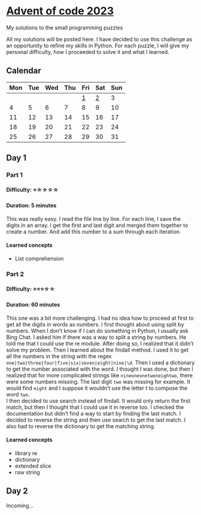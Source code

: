 # [Advent of code 2023](https://adventofcode.com/2023)
My solutions to the small programming puzzles

 

All my solutions will be posted here. I have decided to use this challenge as an opportunity to refine my skills in Python. 
For each puzzle, I will give my personal difficulty, how I proceeded to solve it and what I learned.

## Calendar
| Mon | Tue | Wed | Thu | Fri         | Sat         | Sun |
|-----|-----|-----|-----|-------------|-------------|-----|
|     |     |     |     | [1](#day-1) | [2](#day-2) | 3   |
| 4   | 5   | 6   | 7   | 8           | 9           | 10  |
| 11  | 12  | 13  | 14  | 15          | 16          | 17  |
| 18  | 19  | 20  | 21  | 22          | 23          | 24  |
| 25  | 26  | 27  | 28  | 29          | 30          | 31  |


## Day 1
### Part 1
#### Difficulty: ⭐️☆☆☆☆
#### Duration: 5 minutes
This was really easy. 
I read the file line by line.
For each line, I save the digits in an array.
I get the first and last digit and merged them together to create a number.
And add this number to a sum through each iteration.

#### Learned concepts
- List comprehension

### Part 2
#### Difficulty: ⭐️⭐️⭐☆☆
#### Duration: 60 minutes
This one was a bit more challenging. I had no idea how to proceed at first to get all the digits in words as numbers. I first thought about using split by numbers. When I don’t know if I can do something in Python, I usually ask Bing Chat. I asked him if there was a way to split a string by numbers. He told me that I could use the re module. After doing so, I realized that it didn’t solve my problem. Then I learned about the findall method. I used it to get all the numbers in the string with the regex `one|two|three|four|five|six|seven|eight|nine|\d`. Then I used a dictionary to get the number associated with the word. I thought I was done, but then I realized that for more complicated strings like `nineoneonetwoneightwo`, there were some numbers missing. The last digit `two` was missing for example. It would find `eight` and I suppose it wouldn’t use the letter t to compose the word `two`. <br> I then decided to use search instead of findall. It would only return the first match, but then I thought that I could use it in reverse too. I checked the documentation but didn’t find a way to start by finding the last match. I decided to reverse the string and then use search to get the last match. I also had to reverse the dictionary to get the matching string.

#### Learned concepts
- library re
- dictionary
- extended slice
- raw string

## Day 2
Incoming...

